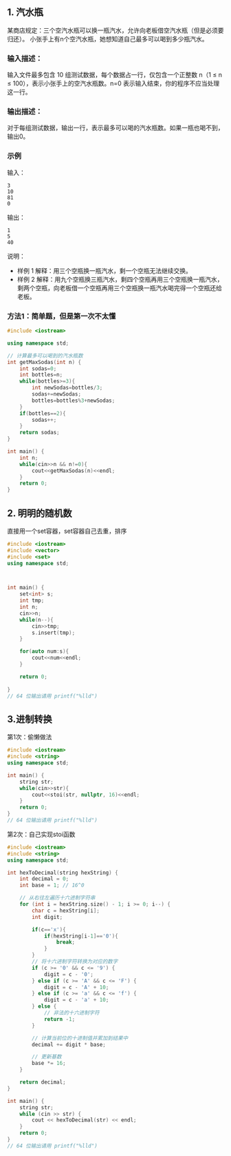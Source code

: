 ## 1. 汽水瓶

某商店规定：三个空汽水瓶可以换一瓶汽水，允许向老板借空汽水瓶（但是必须要归还）。
小张手上有n个空汽水瓶，她想知道自己最多可以喝到多少瓶汽水。

### 输入描述：

输入文件最多包含 10 组测试数据，每个数据占一行，仅包含一个正整数 n（1 ≤ n ≤ 100），表示小张手上的空汽水瓶数。n=0 表示输入结束，你的程序不应当处理这一行。

### 输出描述：

对于每组测试数据，输出一行，表示最多可以喝的汽水瓶数。如果一瓶也喝不到，输出0。

### 示例

输入：
```
3
10
81
0
```

输出：
```
1
5
40
```

说明：
- 样例 1 解释：用三个空瓶换一瓶汽水，剩一个空瓶无法继续交换。
- 样例 2 解释：用九个空瓶换三瓶汽水，剩四个空瓶再用三个空瓶换一瓶汽水，剩两个空瓶，向老板借一个空瓶再用三个空瓶换一瓶汽水喝完得一个空瓶还给老板。



### 方法1：简单题，但是第一次不太懂

```cpp
#include <iostream>

using namespace std;

// 计算最多可以喝到的汽水瓶数
int getMaxSodas(int n) {
    int sodas=0;
    int bottles=n;
    while(bottles>=3){
        int newSodas=bottles/3;
        sodas+=newSodas;
        bottles=bottles%3+newSodas;
    }
    if(bottles==2){
        sodas++;
    }
    return sodas;
}

int main() {
    int n;
    while(cin>>n && n!=0){
        cout<<getMaxSodas(n)<<endl;
    }
    return 0;
}
```



## 2. 明明的随机数

直接用一个set容器，set容器自己去重，排序

```cpp
#include <iostream>
#include <vector>
#include <set>
using namespace std;



int main() {
    set<int> s;
    int tmp;
    int n;
    cin>>n;
    while(n--){
        cin>>tmp;
        s.insert(tmp);
    }

    for(auto num:s){
        cout<<num<<endl;
    }

    return 0;
    
}
// 64 位输出请用 printf("%lld")
```



## 3.进制转换

第1次：偷懒做法

```cpp
#include <iostream>
#include <string>
using namespace std;

int main() {
    string str;
    while(cin>>str){
        cout<<stoi(str, nullptr, 16)<<endl;
    }
    return 0;
}
// 64 位输出请用 printf("%lld")
```

第2次：自己实现stoi函数

```cpp
#include <iostream>
#include <string>
using namespace std;

int hexToDecimal(string hexString) {
    int decimal = 0;
    int base = 1; // 16^0

    // 从右往左遍历十六进制字符串
    for (int i = hexString.size() - 1; i >= 0; i--) {
        char c = hexString[i];
        int digit;

        if(c=='x'){
            if(hexString[i-1]=='0'){
                break;
            }
        }
        // 将十六进制字符转换为对应的数字
        if (c >= '0' && c <= '9') {
            digit = c - '0';
        } else if (c >= 'A' && c <= 'F') {
            digit = c - 'A' + 10;
        } else if (c >= 'a' && c <= 'f') {
            digit = c - 'a' + 10;
        } else {
            // 非法的十六进制字符
            return -1;
        }

        // 计算当前位的十进制值并累加到结果中
        decimal += digit * base;

        // 更新基数
        base *= 16;
    }

    return decimal;
}

int main() {
    string str;
    while (cin >> str) {
        cout << hexToDecimal(str) << endl;
    }
    return 0;
}
// 64 位输出请用 printf("%lld")
```

